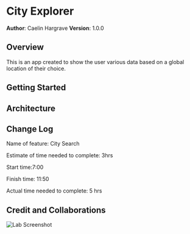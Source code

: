 # City Explorer

**Author**: Caelin Hargrave
**Version**: 1.0.0

## Overview

This is an app created to show the user various data based on a global location of their choice.

## Getting Started
<!-- What are the steps that a user must take in order to build this app on their own machine and get it running? -->

## Architecture
<!-- Provide a detailed description of the application design. What technologies (languages, libraries, etc) you're using, and any other relevant design information. -->

## Change Log

Name of feature: City Search

Estimate of time needed to complete: 3hrs

Start time:7:00

Finish time: 11:50

Actual time needed to complete: 5 hrs

## Credit and Collaborations
<!-- Give credit (and a link) to other people or resources that helped you build this application. -->
![Lab Screenshot](https://user-images.githubusercontent.com/106052558/179849110-f876426e-afac-4aa0-ace5-09699f3d596d.png)

